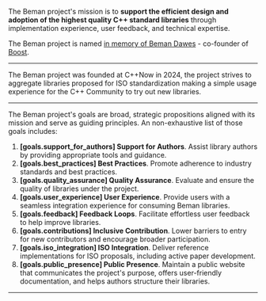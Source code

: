 <!--
SPDX-License-Identifier: Apache-2.0 WITH LLVM-exception
-->

The Beman project's mission is to **support the efficient design and adoption of the highest quality C++ standard libraries** through implementation experience, user feedback, and technical expertise.

The Beman project is named [in memory of Beman Dawes](https://bemanproject.org/blog/about-beman) - co-founder of [Boost](https://www.boost.org).

---

The Beman project was founded at C++Now in 2024, the project strives to aggregate libraries proposed for ISO standardization making a simple usage experience for the C++ Community to try out new libraries.

---

The Beman project's goals are broad, strategic propositions aligned with its mission and serve as guiding principles.
An non-exhaustive list of those goals includes:

1. **[goals.support_for_authors] Support for Authors**. Assist library authors by providing appropriate tools and guidance.
2. **[goals.best_practices] Best Practices**. Promote adherence to industry standards and best practices.
3. **[goals.quality_assurance] Quality Assurance**. Evaluate and ensure the quality of libraries under the project.
4. **[goals.user_experience] User Experience**. Provide users with a seamless integration experience for consuming Beman libraries.
5. **[goals.feedback] Feedback Loops**. Facilitate effortless user feedback to help improve libraries.
6. **[goals.contributions] Inclusive Contribution**. Lower barriers to entry for new contributors and encourage broader participation.
7. **[goals.iso_integration] ISO Integration**. Deliver reference implementations for ISO proposals, including active paper development.
8. **[goals.public_presence] Public Presence**. Maintain a public website that communicates the project's purpose, offers user-friendly documentation, and helps authors structure their libraries.

---
